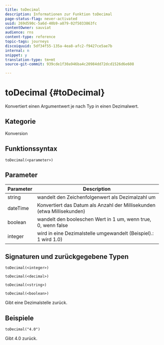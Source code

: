 ```yaml
---
title: toDecimal
description: Informationen zur Funktion toDecimal
page-status-flag: never-activated
uuid: 269d590c-5a6d-40b9-a879-02f5033863fc
contentOwner: sauviat
audience: rns
content-type: reference
topic-tags: journeys
discoiquuid: 5df34f55-135a-4ea8-afc2-f9427ce5ae7b
internal: n
snippet: y
translation-type: tm+mt
source-git-commit: 939cde1f30a946ba4c20984dd72dcd1526d6e608

---
```



# toDecimal {#toDecimal}

Konvertiert einen Argumentwert je nach Typ in einen Dezimalwert.

## Kategorie

Konversion

## Funktionssyntax

`toDecimal(<parameter>)`

## Parameter

| Parameter | Description |
|--- |--- |
| string | wandelt den Zeichenfolgenwert als Dezimalzahl um |
| dateTime | Konvertiert das Datum als Anzahl der Millisekunden (etwa Millisekunden) |
| boolean | wandelt den booleschen Wert in 1 um, wenn true, 0, wenn false |
| integer | wird in eine Dezimalstelle umgewandelt (Beispiel).: 1 wird 1.0) |

## Signaturen und zurückgegebene Typen

`toDecimal(<integer>)`

`toDecimal(<decimal>)`

`toDecimal(<string>)`

`toDecimal(<boolean>)`

Gibt eine Dezimalstelle zurück.

## Beispiele

`toDecimal("4.0")`

Gibt 4.0 zurück.
